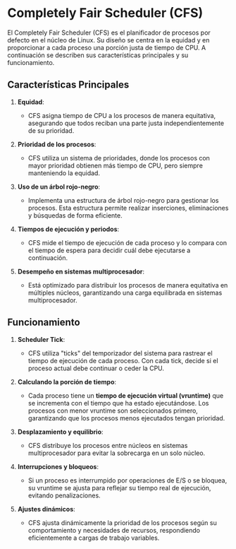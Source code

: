 # Completely Fair Scheduler (CFS)

El Completely Fair Scheduler (CFS) es el planificador de procesos por defecto en el núcleo de Linux. Su diseño se centra en la equidad y en proporcionar a cada proceso una porción justa de tiempo de CPU. A continuación se describen sus características principales y su funcionamiento.

## Características Principales

1. **Equidad**:
   - CFS asigna tiempo de CPU a los procesos de manera equitativa, asegurando que todos reciban una parte justa independientemente de su prioridad.

2. **Prioridad de los procesos**:
   - CFS utiliza un sistema de prioridades, donde los procesos con mayor prioridad obtienen más tiempo de CPU, pero siempre manteniendo la equidad.

3. **Uso de un árbol rojo-negro**:
   - Implementa una estructura de árbol rojo-negro para gestionar los procesos. Esta estructura permite realizar inserciones, eliminaciones y búsquedas de forma eficiente.

4. **Tiempos de ejecución y periodos**:
   - CFS mide el tiempo de ejecución de cada proceso y lo compara con el tiempo de espera para decidir cuál debe ejecutarse a continuación.

5. **Desempeño en sistemas multiprocesador**:
   - Está optimizado para distribuir los procesos de manera equitativa en múltiples núcleos, garantizando una carga equilibrada en sistemas multiprocesador.

## Funcionamiento

1. **Scheduler Tick**:
   - CFS utiliza "ticks" del temporizador del sistema para rastrear el tiempo de ejecución de cada proceso. Con cada tick, decide si el proceso actual debe continuar o ceder la CPU.

2. **Calculando la porción de tiempo**:
   - Cada proceso tiene un **tiempo de ejecución virtual (vruntime)** que se incrementa con el tiempo que ha estado ejecutándose. Los procesos con menor vruntime son seleccionados primero, garantizando que los procesos menos ejecutados tengan prioridad.

3. **Desplazamiento y equilibrio**:
   - CFS distribuye los procesos entre núcleos en sistemas multiprocesador para evitar la sobrecarga en un solo núcleo.

4. **Interrupciones y bloqueos**:
   - Si un proceso es interrumpido por operaciones de E/S o se bloquea, su vruntime se ajusta para reflejar su tiempo real de ejecución, evitando penalizaciones.

5. **Ajustes dinámicos**:
   - CFS ajusta dinámicamente la prioridad de los procesos según su comportamiento y necesidades de recursos, respondiendo eficientemente a cargas de trabajo variables.
